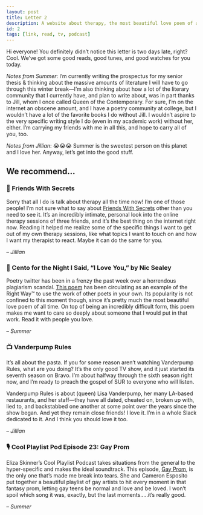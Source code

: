 ```yaml
---
layout: post
title: Letter 2
description: A website about therapy, the most beautiful love poem of all time, guilty pleasure reality TV, and a podcast that will make you cry.
id: 2
tags: [link, read, tv, podcast]
---
```


Hi everyone! You definitely didn’t notice this letter is two days late, right? Cool. We’ve got some good reads, good tunes, and good watches for you today.

_Notes from Summer_: I’m currently writing the prospectus for my senior thesis & thinking about the massive amounts of literature I will have to go through this winter break—I’m also thinking about how a lot of the literary community that I currently have, and plan to write about, was in part thanks to Jill, whom I once called Queen of the Contemporary. For sure, I’m on the internet an obscene amount, and I have a poetry community at college, but I wouldn’t have a lot of the favorite books I do without Jill. I wouldn’t aspire to the very specific writing style I do (even in my academic work) without her, either. I’m carrying my friends with me in all this, and hope to carry all of you, too.

_Notes from Jillian_: 😭😭😭 Summer is the sweetest person on this planet and I love her. Anyway, let’s get into the good stuff.

## We recommend…

### 🔗 Friends With Secrets

Sorry that all I do is talk about therapy all the time now! I’m one of those people! I’m not sure what to say about [Friends With Secrets](http://friendswithsecrets.com/) other than you need to see it. It’s an incredibly intimate, personal look into the online therapy sessions of three friends, and it’s the best thing on the internet right now. Reading it helped me realize some of the specific things I want to get out of my own therapy sessions, like what topics I want to touch on and how I want my therapist to react. Maybe it can do the same for you.

– _Jillian_

### 📖 Cento for the Night I Said, “I Love You,” by Nic Sealey

Poetry twitter has been in a frenzy the past week over a horrendous plagiarism scandal. [This poem](https://pen.org/cento-night-said-love/) has been circulating as an example of the Right Way™ to use the work of other poets in your own. Its popularity is not confined to this moment though, since it’s pretty much the most beautiful love poem of all time. On top of being an incredibly difficult form, this poem makes me want to care so deeply about someone that I would put in that work. Read it with people you love.

– _Summer_

### 📺 Vanderpump Rules

It’s all about the pasta. If you for some reason aren’t watching Vanderpump Rules, what are you doing? It’s the only good TV show, and it just started its seventh season on Bravo. I’m about halfway through the sixth season right now, and I’m ready to preach the gospel of SUR to everyone who will listen.

Vanderpump Rules is about (queen) Lisa Vanderpump, her many LA-based restaurants, and her staff—they have all dated, cheated on, broken up with, lied to, and backstabbed one another at some point over the years since the show began. And yet they remain close friends! I love it. I’m in a whole Slack dedicated to it. And I think you should love it too.

– _Jillian_

### 🎙 Cool Playlist Pod Episode 23: Gay Prom

Eliza Skinner’s Cool Playlist Podcast takes situations from the general to the hyper-specific and makes the ideal soundtrack. This episode, [Gay Prom](https://coolplaylistpod.com/2018/05/29/ep-23-gay-prom-with-cameron-esposito/), is the only one that’s made me break into tears. She and Cameron Esposito put together a beautiful playlist of gay artists to hit every moment in that fantasy prom, letting gay teens be normal and love and be loved. I won’t spoil which song it was, exactly, but the last moments…..it’s really good.

– _Summer_
